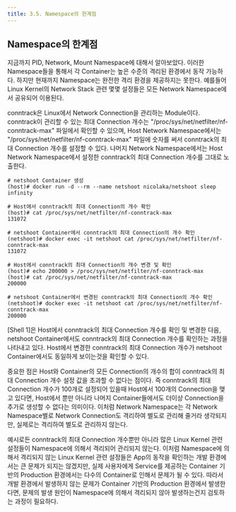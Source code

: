 ```yaml
---
title: 3.5. Namespace의 한계점
---
```


## Namespace의 한계점

지금까지 PID, Network, Mount Namespace에 대해서 알아보았다. 이러한 Namespace들을 통해서 각 Container는 높은 수준의 격리된 환경에서 동작 가능하다. 하지만 현재까지 Namespace는 완전한 격리 환경을 제공하지는 못한다. 예를들어 Linux Kernel의 Network Stack 관련 몇몇 설정들은 모든 Network Namespace에서 공유되어 이용된다.

conntrack은 Linux에서 Network Connection을 관리하는 Module이다. conntrack이 관리할 수 있는 최대 Connection 개수는 "/proc/sys/net/netfilter/nf-conntrack-max" 파일에서 확인할 수 있으며, Host Network Namespace에서는 "/proc/sys/net/netfilter/nf-conntrack-max" 파일에 숫자를 써서 conntrack의 최대 Connection 개수를 설정할 수 있다. 나머지 Network Namespace에서는 Host Network Namespace에서 설정한 conntrack의 최대 Connection 개수를 그대로 노출한다.

```console {caption="[Shell 1] conntrack의 최대 Connection 개수 변경", linenos=table}
# netshoot Container 생성
(host)# docker run -d --rm --name netshoot nicolaka/netshoot sleep infinity

# Host에서 conntrack의 최대 Connection의 개수 확인
(host)# cat /proc/sys/net/netfilter/nf-conntrack-max
131072

# netshoot Container에서 conntrack의 최대 Connection의 개수 확인
(netshoot)# docker exec -it netshoot cat /proc/sys/net/netfilter/nf-conntrack-max
131072

# Host에서 conntrack의 최대 Connection의 개수 변경 및 확인
(host)# echo 200000 > /proc/sys/net/netfilter/nf-conntrack-max
(host)# cat /proc/sys/net/netfilter/nf-conntrack-max
200000

# netshoot Container에서 변경된 conntrack의 최대 Connection의 개수 확인
(netshoot)# docker exec -it netshoot cat /proc/sys/net/netfilter/nf-conntrack-max
200000
```

[Shell 1]은 Host에서 conntrack의 최대 Connection 개수를 확인 및 변경한 다음, netshoot Container에서도 conntrack의 최대 Connection 개수를 확인하는 과정을 나타내고 있다. Host에서 변경한 conntrack의 최대 Connection 개수가 netshoot Container에서도 동일하게 보이는것을 확인할 수 있다. 

중요한 점은 Host와 Container의 모든 Connection의 개수의 합이 conntrack의 최대 Connection 개수 설정 값을 초과할 수 없다는 점이다. 즉 conntrack의 최대 Connection 개수가 100개로 설정되어 있을때 Host에서 100개의 Connection을 맺고 있다면, Host에서 뿐만 아니라 나머지 Container들에서도 더이상 Connection을 추가로 생성할 수 없다는 의미이다. 이처럼 Network Namespace는 각 Network Namespace별로 Network Connection도 격리하여 별도로 관리해 줄거라 생각되지만, 실제로는 격리하여 별도로 관리하지 않는다.

예시로든 conntrack의 최대 Connection 개수뿐만 아니라 많은 Linux Kernel 관련 설정들이 Namespace에 의해서 격리되어 관리되지 않는다. 이처럼 Namespace에 의해서 격리되지 않는 Linux Kernel 관련 설정들은 App의 동작을 확인하는 개발 환경에서는 큰 문제가 되지는 않겠지만, 실제 사용자에게 Service를 제공하는 Container 기반의 Production 환경에서는 다수의 Container로 인해서 문제가 될 수 있다. 따라서 개발 환경에서 발생하지 않는 문제가 Container 기반의 Production 환경에서 발생한다면, 문제의 발생 원인이 Namespace에 의해서 격리되지 않아 발생하는건지 검토하는 과정이 필요하다.
